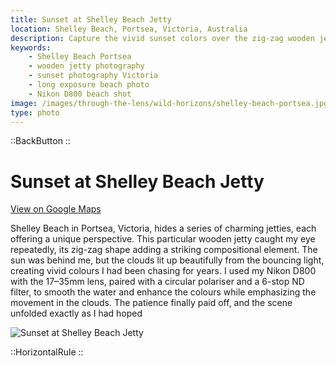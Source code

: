 ```yaml
---
title: Sunset at Shelley Beach Jetty
location: Shelley Beach, Portsea, Victoria, Australia
description: Capture the vivid sunset colors over the zig-zag wooden jetty at Shelley Beach, Portsea, in this stunning long-exposure shot.
keywords:
    - Shelley Beach Portsea
    - wooden jetty photography
    - sunset photography Victoria
    - long exposure beach photo
    - Nikon D800 beach shot
image: /images/through-the-lens/wild-horizons/shelley-beach-portsea.jpg
type: photo
---
```


::BackButton
::

# Sunset at Shelley Beach Jetty

<a href="https://maps.app.goo.gl/tbFTEwyv4gaUUvTv6" target="_blank" rel="noopener noreferrer">View on Google Maps</a>

Shelley Beach in Portsea, Victoria, hides a series of charming jetties, each offering a unique perspective. This particular wooden jetty caught my eye repeatedly, its zig-zag shape adding a striking compositional element. The sun was behind me, but the clouds lit up beautifully from the bouncing light, creating vivid colours I had been chasing for years. I used my Nikon D800 with the 17–35mm lens, paired with a circular polariser and a 6-stop ND filter, to smooth the water and enhance the colours while emphasizing the movement in the clouds. The patience finally paid off, and the scene unfolded exactly as I had hoped

![Sunset at Shelley Beach Jetty](/images/through-the-lens/wild-horizons/shelley-beach-portsea.jpg)

<div class="mb-8"></div>

::HorizontalRule
::
